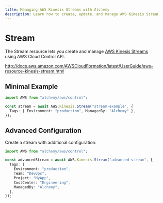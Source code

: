 ```yaml
---
title: Managing AWS Kinesis Streams with Alchemy
description: Learn how to create, update, and manage AWS Kinesis Streams using Alchemy Cloud Control.
---
```


# Stream

The Stream resource lets you create and manage [AWS Kinesis Streams](https://docs.aws.amazon.com/kinesis/latest/userguide/) using AWS Cloud Control API.

http://docs.aws.amazon.com/AWSCloudFormation/latest/UserGuide/aws-resource-kinesis-stream.html

## Minimal Example

```ts
import AWS from "alchemy/aws/control";

const stream = await AWS.Kinesis.Stream("stream-example", {
  Tags: { Environment: "production", ManagedBy: "Alchemy" },
});
```

## Advanced Configuration

Create a stream with additional configuration:

```ts
import AWS from "alchemy/aws/control";

const advancedStream = await AWS.Kinesis.Stream("advanced-stream", {
  Tags: {
    Environment: "production",
    Team: "DevOps",
    Project: "MyApp",
    CostCenter: "Engineering",
    ManagedBy: "Alchemy",
  },
});
```


